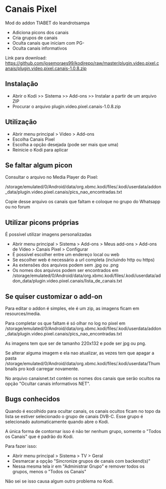 <h1>Canais Pixel</h1>

Mod do addon TIABET do leandrotsampa

- Adiciona picons dos canais
- Cria grupos de canais
- Oculta canais que iniciam com PG-
- Oculta canais informativos

Link para download:
https://github.com/josemoraes99/kodirepo/raw/master/plugin.video.pixel.canais/plugin.video.pixel.canais-1.0.8.zip


<h2>Instalação</h2>

- Abrir o Kodi >> Sistema >> Add-ons >> Instalar a partir de um arquivo ZIP
- Procurar o arquivo plugin.video.pixel.canais-1.0.8.zip

<h2>Utilização</h2>

- Abrir menu principal > Video > Add-ons
- Escolha Canais Pixel
- Escolha a opção desejada (pode ser mais que uma)
- Reinicie o Kodi para aplicar

<h2>Se faltar algum picon</h2>

Consultar o arquivo no Media Player do Pixel:

/storage/emulated/0/Android/data/org.xbmc.kodi/files/.kodi/userdata/addon_data/plugin.video.pixel.canais/pics_nao_encontradas.txt

Copie desse arquivo os canais que faltam e coloque no grupo do Whatsapp ou no forum

<h2>Utilizar picons próprias</h2>

É possível utilizar imagens personalizadas

- Abrir menu principal > Sistema > Add-ons > Meus add-ons > Add-ons de Vídeo > Canais Pixel > Configurar
- É possível escolher entre um endereço local ou web
- Se escolher web é necessário a url completa (incluindo http ou https)
- As extensões dos arquivos podem sem .jpg ou .png
- Os nomes dos arquivos podem ser encontrados em /storage/emulated/0/Android/data/org.xbmc.kodi/files/.kodi/userdata/addon_data/plugin.video.pixel.canais/lista_de_canais.txt

<h2>Se quiser customizar o add-on</h2>

Para editar o addon é simples, ele é um zip, as imagens ficam em resources/media.

Para completar os que faltam é só olhar no log no pixel em /storage/emulated/0/Android/data/org.xbmc.kodi/files/.kodi/userdata/addon_data/plugin.video.pixel.canais/pics_nao_encontradas.txt

As imagens tem que ser de tamanho 220x132 e pode ser jpg ou png.

Se  alterar alguma imagem e ela nao atualizar, as vezes tem que apagar a pasta /storage/emulated/0/Android/data/org.xbmc.kodi/files/.kodi/userdata/Thumbnails pro kodi carregar novamente.

No arquivo canaisnet.txt contém os nomes dos canais que serão ocultos na opção "Ocultar canais informativos NET".

<h2>Bugs conhecidos</h2>

Quando é escolhido para ocultar canais, os canais ocultos ficam no topo da lista se estiver selecionado o grupo de canais DVB-C. Esse grupo é selecionado automaticamente quando abre o Kodi.

A única forma de contornar isso é não ter nenhum grupo, somente o "Todos os Canais" que é padrão do Kodi.

Para fazer isso:

- Abrir menu principal > Sistema > TV > Geral
- Desmarcar a opção "Sincronize grupos de canais com backend(s)"
- Nessa mesma tela ir em "Administrar Grupo" e remover todos os grupos, menos o "Todos os Canais"

Não sei se isso causa algum outro problema no Kodi.
